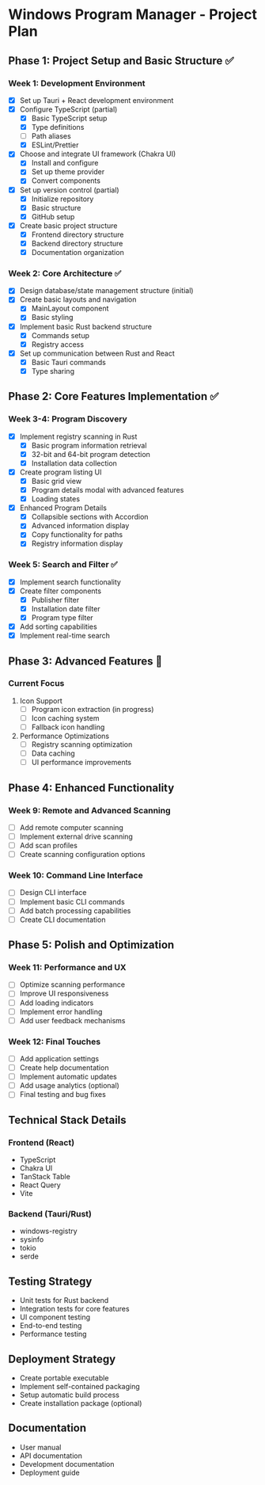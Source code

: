 # Windows Program Manager - Project Plan

## Phase 1: Project Setup and Basic Structure ✅
### Week 1: Development Environment
- [x] Set up Tauri + React development environment
- [x] Configure TypeScript (partial)
  - [x] Basic TypeScript setup
  - [x] Type definitions
  - [ ] Path aliases
  - [x] ESLint/Prettier
- [x] Choose and integrate UI framework (Chakra UI)
  - [x] Install and configure
  - [x] Set up theme provider
  - [x] Convert components
- [x] Set up version control (partial)
  - [x] Initialize repository
  - [x] Basic structure
  - [x] GitHub setup
- [x] Create basic project structure
  - [x] Frontend directory structure
  - [x] Backend directory structure
  - [x] Documentation organization

### Week 2: Core Architecture ✅
- [x] Design database/state management structure (initial)
- [x] Create basic layouts and navigation
  - [x] MainLayout component
  - [x] Basic styling
- [x] Implement basic Rust backend structure
  - [x] Commands setup
  - [x] Registry access
- [x] Set up communication between Rust and React
  - [x] Basic Tauri commands
  - [x] Type sharing

## Phase 2: Core Features Implementation ✅
### Week 3-4: Program Discovery
- [x] Implement registry scanning in Rust
  - [x] Basic program information retrieval
  - [x] 32-bit and 64-bit program detection
  - [x] Installation data collection
- [x] Create program listing UI
  - [x] Basic grid view
  - [x] Program details modal with advanced features
  - [x] Loading states
- [x] Enhanced Program Details
  - [x] Collapsible sections with Accordion
  - [x] Advanced information display
  - [x] Copy functionality for paths
  - [x] Registry information display

### Week 5: Search and Filter ✅
- [x] Implement search functionality
- [x] Create filter components
  - [x] Publisher filter
  - [x] Installation date filter
  - [x] Program type filter
- [x] Add sorting capabilities
- [x] Implement real-time search

## Phase 3: Advanced Features 🚧
### Current Focus
1. Icon Support
   - [ ] Program icon extraction (in progress)
   - [ ] Icon caching system
   - [ ] Fallback icon handling

2. Performance Optimizations
   - [ ] Registry scanning optimization
   - [ ] Data caching
   - [ ] UI performance improvements

## Phase 4: Enhanced Functionality
### Week 9: Remote and Advanced Scanning
- [ ] Add remote computer scanning
- [ ] Implement external drive scanning
- [ ] Add scan profiles
- [ ] Create scanning configuration options

### Week 10: Command Line Interface
- [ ] Design CLI interface
- [ ] Implement basic CLI commands
- [ ] Add batch processing capabilities
- [ ] Create CLI documentation

## Phase 5: Polish and Optimization
### Week 11: Performance and UX
- [ ] Optimize scanning performance
- [ ] Improve UI responsiveness
- [ ] Add loading indicators
- [ ] Implement error handling
- [ ] Add user feedback mechanisms

### Week 12: Final Touches
- [ ] Add application settings
- [ ] Create help documentation
- [ ] Implement automatic updates
- [ ] Add usage analytics (optional)
- [ ] Final testing and bug fixes

## Technical Stack Details
### Frontend (React)
- TypeScript
- Chakra UI
- TanStack Table
- React Query
- Vite

### Backend (Tauri/Rust)
- windows-registry
- sysinfo
- tokio
- serde

## Testing Strategy
- Unit tests for Rust backend
- Integration tests for core features
- UI component testing
- End-to-end testing
- Performance testing

## Deployment Strategy
- Create portable executable
- Implement self-contained packaging
- Setup automatic build process
- Create installation package (optional)

## Documentation
- User manual
- API documentation
- Development documentation
- Deployment guide 